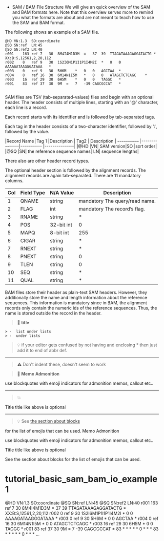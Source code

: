 * SAM / BAM File Structure
We will give an quick overview of the SAM and BAM formats here. Note that this overview serves more to remind you what the formats are about and are not meant to teach how to use the SAM and BAM format.

The following shows an example of a SAM file.
```
@HD VN:1.3  SO:coordinate
@SQ SN:ref  LN:45
@SQ SN:ref2 LN:40
r001    163 ref 7   30  8M4I4M1D3M  =   37  39  TTAGATAAAGAGGATACTG *   XX:B:S,12561,2,20,112
r002    0   ref 9   30  1S2I6M1P1I1P1I4M2I  *   0   0   AAAAGATAAGGGATAAA   *
r003    0   ref 9   30  5H6M    *   0   0   AGCTAA  *
r004    0   ref 16  30  6M14N1I5M   *   0   0   ATAGCTCTCAGC    *
r003    16  ref 29  30  6H5M    *   0   0   TAGGC   *
r001    83  ref 37  30  9M  =   7   -39 CAGCGCCAT   *
  
```
SAM files are TSV (tab-separated-values) files and begin with an optional header. The header consists of multiple lines, starting with an '@' character, each line is a record. 

Each record starts with its identifier and is followed by tab-separated tags. 

Each tag in the header consists of a two-character identifier, followed by ':', followed by the value.

|Record Name	|Tag 1 |Description | Tag2 | Description
| ----------- |---------------|----------- |---------------|
|@HD	|VN|	SAM version|SO	|sort order|
|@SQ	|SN|	the reference sequence names| LN| sequence lengths|

There also are other header record types.

The optional header section is followed by the alignment records. The alignment records are again tab-separated. There are 11 mandatory columns.


|Col|	Field	Type|	N/A Value	|Description|
| ----------- |---------------|------------------------|--------------------------|
|1	|QNAME|	string|	mandatory	The query/read name.|
|2	|FLAG	|int|	mandatory	The record’s flag.|
|3	|RNAME|	string|	*	|The reference name.|
|4	|POS	|32-bit int|	0	|1-based position on the reference.|
|5	|MAPQ	|8-bit int|	255	|The mapping quality.|
|6	|CIGAR	|string	|*	|The CIGAR string of the alignment.|
|7|	RNEXT|	string|	*	|The reference of the next mate/segment.|
 |8	|PNEXT|	string|	0	|The position of the next mate/seqgment.|
|9|	TLEN|	string|	0	|The observed length of the template.|
|10	|SEQ|	string|	*|	The query/read sequence.|
|11|	QUAL|	string|	*	|The ASCII PHRED-encoded base qualities.|


BAM files store their header as plain-text SAM headers. However, they additionally store the name and length information about the reference sequences. This information is mandatory since in BAM, the alignment records only contain the numeric ids of the reference sequences. Thus, the name is stored outside the record in the header.

> :memo: **title**

    
    > -  list under lists
    > -  under lists

        


> :bulb: if your editor gets confused by
not having and enclosing * then
just add it to end of abbr def.

---

> :warning: Don't indent these, doesn't seem to work

> :memo: **Memo Admonition**
        
use blockquotes
with emoji indicators for
admonition memos, callout etc..

---

> :boom:
> 
Title title like above is optional

---

> :bulb: See [the section about blocks](blocks.md#cheatsheet)
    
for the list of emojis that can be used.
Memo Admonition

use blockquotes with emoji indicators for admonition memos, callout etc..

Title title like above is optional

See the section about blocks for the list of emojis that can be used.






  # tutorial_basic_sam_bam_io_example1
  @HD     VN:1.3  SO:coordinate
@SQ     SN:ref  LN:45
@SQ     SN:ref2 LN:40
r001    163     ref     7       30      8M4I4M1D3M      =       37      39      TTAGATAAAGAGGATACTG     *       XX:B:S,12561,2,20,112
r002    0       ref     9       30      1S2I6M1P1I1P1I4M2I      *       0       0       AAAAGATAAGGGATAAA       *
  r003    0       ref     9       30      5H6M    *       0       0       AGCTAA  *
  r004    0       ref     16      30      6M14N1I5M       *       0       0       ATAGCTCTCAGC    *
  r003    16      ref     29      30      6H5M    *       0       0       TAGGC   *
  r001    83      ref     37      30      9M      =       7       -39     CAGCGCCAT       *
  83      *       *       *       *       *       0       *       *       *
  83      *       *       *       *       *       0       *       *       *
  ...
